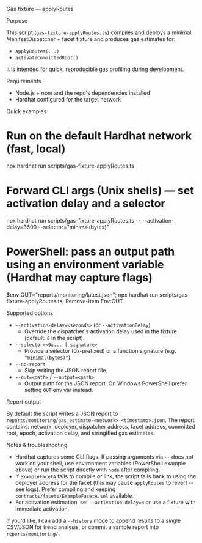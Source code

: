 Gas fixture — applyRoutes

Purpose

This script (`gas-fixture-applyRoutes.ts`) compiles and deploys a minimal ManifestDispatcher + facet fixture and produces gas estimates for:
- `applyRoutes(...)`
- `activateCommittedRoot()`

It is intended for quick, reproducible gas profiling during development.

Requirements

- Node.js + npm and the repo's dependencies installed
- Hardhat configured for the target network

Quick examples

# Run on the default Hardhat network (fast, local)
npx hardhat run scripts/gas-fixture-applyRoutes.ts

# Forward CLI args (Unix shells) — set activation delay and a selector
npx hardhat run scripts/gas-fixture-applyRoutes.ts -- --activation-delay=3600 --selector="minimal(bytes)"

# PowerShell: pass an output path using an environment variable (Hardhat may capture flags)
$env:OUT="reports/monitoring/latest.json"; npx hardhat run scripts/gas-fixture-applyRoutes.ts; Remove-Item Env:OUT

Supported options

- `--activation-delay=<seconds>` (or `--activationDelay`)
  - Override the dispatcher's activation delay used in the fixture (default: `0` in the script).
- `--selector=<0x... | signature>`
  - Provide a selector (0x-prefixed) or a function signature (e.g. `"minimal(bytes)"`).
- `--no-report`
  - Skip writing the JSON report file.
- `--out=<path>` / `--output=<path>`
  - Output path for the JSON report. On Windows PowerShell prefer setting `OUT` env var instead.

Report output

By default the script writes a JSON report to `reports/monitoring/gas_estimate-<network>-<timestamp>.json`.
The report contains: network, deployer, dispatcher address, facet address, committed root, epoch, activation delay, and stringified gas estimates.

Notes & troubleshooting

- Hardhat captures some CLI flags. If passing arguments via `--` does not work on your shell, use environment variables (PowerShell example above) or run the script directly with `node` after compiling.
- If `ExampleFacetA` fails to compile or link, the script falls back to using the deployer address for the facet (this may cause `applyRoutes` to revert -- see logs). Prefer compiling and keeping `contracts/facets/ExampleFacetA.sol` available.
- For activation estimation, set `--activation-delay=0` or use a fixture with immediate activation.

If you'd like, I can add a `--history` mode to append results to a single CSV/JSON for trend analysis, or commit a sample report into `reports/monitoring/`.
